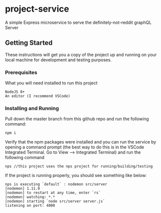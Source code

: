 # project-service

A simple Express microservice to serve the definitely-not-reddit graphQL Server

## Getting Started

These instructions will get you a copy of the project up and running on your local machine for development and testing purposes.
### Prerequisites

What you will need installed to run this project

```
NodeJS 8+
An editor (I recommend VSCode)
```

### Installing and Running

Pull down the master branch from this github repo and run the following command:

```
npm i
```

Verify that the npm packages were installed and you can run the service by opening a command prompt (the best way to do this is in the VSCode Integrated Terminal. Go to View --> Integrated Terminal) and run the following command

```
nps //this project uses the nps project for running/building/testing
```

If the project is running properly, you should see something like below:

```
nps is executing `default` : nodemon src/server
[nodemon] 1.11.0
[nodemon] to restart at any time, enter `rs`
[nodemon] watching: *.*
[nodemon] starting `node src/server server.js`
listening on port: 4000
```